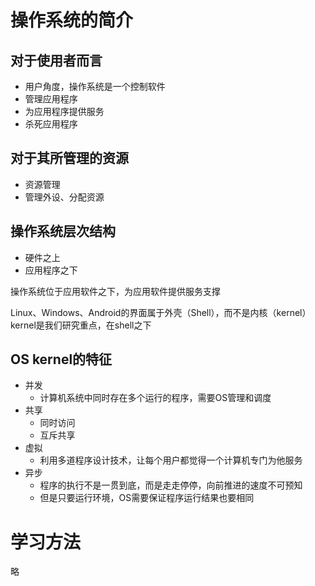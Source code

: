 # 操作系统的简介

## 对于使用者而言

* 用户角度，操作系统是一个控制软件
* 管理应用程序
* 为应用程序提供服务
* 杀死应用程序

## 对于其所管理的资源

* 资源管理
* 管理外设、分配资源

## 操作系统层次结构

* 硬件之上
* 应用程序之下

操作系统位于应用软件之下，为应用软件提供服务支撑

Linux、Windows、Android的界面属于外壳（Shell），而不是内核（kernel）kernel是我们研究重点，在shell之下

## OS kernel的特征

* 并发
  * 计算机系统中同时存在多个运行的程序，需要OS管理和调度
* 共享
  * 同时访问
  * 互斥共享
* 虚拟
  * 利用多道程序设计技术，让每个用户都觉得一个计算机专门为他服务
* 异步
  * 程序的执行不是一贯到底，而是走走停停，向前推进的速度不可预知
  * 但是只要运行环境，OS需要保证程序运行结果也要相同

# 学习方法

略